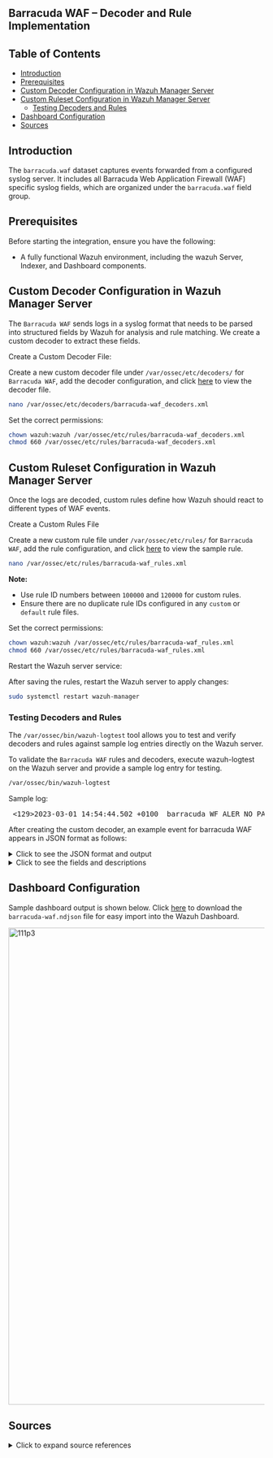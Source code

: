 ## Barracuda WAF – Decoder and Rule Implementation

## Table of Contents
- [Introduction](#introduction)
- [Prerequisites](#prerequisites)
- [Custom Decoder Configuration in Wazuh Manager Server](#custom-decoder-configuration-in-wazuh-manager-server)
- [Custom Ruleset Configuration in Wazuh Manager Server](#custom-ruleset-configuration-in-wazuh-manager-server)
  - [Testing Decoders and Rules](#testing-decoders-and-rules)
- [Dashboard Configuration](#dashboard-configuration)
- [Sources](#sources)

## Introduction
The `barracuda.waf` dataset captures events forwarded from a configured syslog server. It includes all Barracuda Web Application Firewall (WAF) specific syslog fields, which are organized under the `barracuda.waf` field group.

## Prerequisites
Before starting the integration, ensure you have the following:

- A fully functional Wazuh environment, including the wazuh Server, Indexer, and Dashboard components.

## Custom Decoder Configuration in Wazuh Manager Server

The `Barracuda WAF` sends logs in a syslog format that needs to be parsed into structured fields by Wazuh for analysis and rule matching. We create a custom decoder to extract these fields.

Create a Custom Decoder File:

Create a new custom decoder file under `/var/ossec/etc/decoders/` for `Barracuda WAF`,  add the decoder configuration, and click [here](https://github.com/wazuh/operations/blob/main/content/ruleset/barracuda-waf/decoders/barracuda-waf_decoders.xml) to view the decoder file.

```bash
nano /var/ossec/etc/decoders/barracuda-waf_decoders.xml
```

Set the correct permissions:

```bash
chown wazuh:wazuh /var/ossec/etc/rules/barracuda-waf_decoders.xml
chmod 660 /var/ossec/etc/rules/barracuda-waf_decoders.xml
```

## Custom Ruleset Configuration in Wazuh Manager Server

Once the logs are decoded, custom rules define how Wazuh should react to different types of WAF events. 

Create a Custom Rules File

Create a new custom rule file under `/var/ossec/etc/rules/` for `Barracuda WAF`,  add the rule configuration, and click [here](https://github.com/wazuh/operations/blob/main/content/ruleset/barracuda-waf/rules/barracuda-waf_rules.xml) to view the sample rule.


```bash
nano /var/ossec/etc/rules/barracuda-waf_rules.xml
```

**Note:**

- Use rule ID numbers between `100000` and `120000` for custom rules.
- Ensure there are no duplicate rule IDs configured in any `custom` or `default` rule files.


Set the correct permissions:

```bash
chown wazuh:wazuh /var/ossec/etc/rules/barracuda-waf_rules.xml
chmod 660 /var/ossec/etc/rules/barracuda-waf_rules.xml
```

Restart the Wazuh server service:

After saving the rules, restart the Wazuh server to apply changes:

```bash
sudo systemctl restart wazuh-manager
```

### Testing Decoders and Rules

The `/var/ossec/bin/wazuh-logtest` tool allows you to test and verify decoders and rules against sample log entries directly on the Wazuh server.

To validate the `Barracuda WAF` rules and decoders, execute wazuh-logtest on the Wazuh server and provide a sample log entry for testing.

```bash
/var/ossec/bin/wazuh-logtest
```


Sample log:

<pre> &lt;129&gt;2023-03-01 14:54:44.502 +0100  barracuda WF ALER NO_PARAM_PROFILE_MATCH 193.1.1.1 61507 10.1.1.1 443 Hackazon:adaptive_url_42099b4af021e53fd8fd URL_PROFILE LOG NONE [Parameter\\=\"0x\\\\[\\\\]\" value\\=\"androxgh0st\"] POST / TLSv1.2 \"-\" \"Mozilla/5.0 (Linux; U; Android 4.4.2; en-US; HM NOTE 1W Build/KOT49H) AppleWebKit/534.30 (KHTML, like Gecko) Version/4.0 UCBrowser/11.0.5.850 U3/0.8.0 Mobile Safari/534.30\" 20.1.1.1 61507 \"-\" \"-\" 1869d743696-dfcf8d96" </pre>

After creating the custom decoder, an example event for barracuda WAF appears in JSON format as follows:

<details>
<summary>Click to see the JSON format and output</summary>

```json
{
  "_index": "wazuh-alerts-4.x-2025.06.19",
  "_id": "m953hpcBIOKkycBoG-9v",
  "_version": 1,
  "_score": null,
  "_source": {
    "input": {
      "type": "log"
    },
    "agent": {
      "name": "wmanagerH0",
      "id": "000"
    },
    "manager": {
      "name": "wmanagerH0"
    },
    "data": {
      "barracuda": {
        "waf": {
          "attack_description": "NO_PARAM_PROFILE_MATCH",
          "action_taken": "LOG",
          "request_method": "POST",
          "custom_header": {
            "user_agent": "\\\"Mozilla/5.0 (Linux; U; Android 4.4.2; en-US; HM NOTE 1W Build/KOT49H) AppleWebKit/534.30 (KHTML, like Gecko) Version/4.0 UCBrowser/11.0.5.850 U3/0.8.0 Mobile Safari/534.30\\\""
          },
          "sessionid": "1869d743696-dfcf8d96",
          "severity_level": "ALER",
          "followup_action": "NONE",
          "unit_name": "barracuda",
          "proxy": {
            "port": "61507",
            "ip": "193.1.1.1"
          },
          "client_port": "61507",
          "log_type": "WF",
          "protocol": "TLSv1.2",
          "rule_type": "URL_PROFILE",
          "attack_details": "[Parameter\\\\=\\\"0x\\\\\\\\[\\\\\\\\]\\\" value\\\\=\\\"androxgh0st\\\"]",
          "server_ip": "10.1.1.1",
          "ruleName": "Hackazon:adaptive_url_42099b4af021e53fd8fd",
          "server_port": "443",
          "client_ip": "20.1.1.1"
        }
      }
    },
    "rule": {
      "firedtimes": 1,
      "mail": false,
      "level": 3,
      "description": "Barracuda waf messages grouped.",
      "groups": [
        "barracuda-waf"
      ],
      "id": "110000"
    },
    "location": "/var/log/test.log",
    "decoder": {
      "name": "barracuda-waf"
    },
    "id": "1750307623.791368",
    "full_log": "<129>2023-03-01 14:54:44.502 +0100  barracuda WF ALER NO_PARAM_PROFILE_MATCH 193.1.1.1 61507 10.1.1.1 443 Hackazon:adaptive_url_42099b4af021e53fd8fd URL_PROFILE LOG NONE [Parameter\\\\=\\\"0x\\\\\\\\[\\\\\\\\]\\\" value\\\\=\\\"androxgh0st\\\"] POST / TLSv1.2 \\\"-\\\" \\\"Mozilla/5.0 (Linux; U; Android 4.4.2; en-US; HM NOTE 1W Build/KOT49H) AppleWebKit/534.30 (KHTML, like Gecko) Version/4.0 UCBrowser/11.1.1.850 U3/0.8.0 Mobile Safari/534.30\\\" 20.1.1.1 61507 \\\"-\\\" \\\"-\\\" 1869d743696-dfcf8d96\"",
    "timestamp": "2025-06-19T04:33:43.069+0000"
  },
  "fields": {
    "timestamp": [
      "2025-06-19T04:33:43.069Z"
    ]
  },
  "highlight": {
    "decoder.name": [
      "@opensearch-dashboards-highlighted-field@barracuda-waf@/opensearch-dashboards-highlighted-field@"
    ]
  },
  "sort": [
    1750307623069
  ]
}
```


Sample JSON output:
<img width="956" height="944" alt="111p" src="https://github.com/user-attachments/assets/25866812-25c4-46e9-a088-7ecbe2b932c5" />


Sample result:
<img width="1418" height="934" alt="111p2" src="https://github.com/user-attachments/assets/f36b53c4-ec6e-4473-a217-6f67235a9a08" />


</details>

<details>
<summary>Click to see the fields and descriptions</summary>



| Field                                 | Description                                                                                                                                                                                                                                                                                                                                                                                                                                                                                           | Type              |
|--------------------------------------|-------------------------------------------------------------------------------------------------------------------------------------------------------------------------------------------------------------------------------------------------------------------------------------------------------------------------------------------------------------------------------------------------------------------------------------------------------------------------------------------------------|-------------------|
| `@timestamp`                         | Event timestamp.                                                                                                                                                                                                                                                                                                                                                                                                                                                                                      | date              |
| `barracuda.waf.action_taken`         | The appropriate action applied on the traffic. DENY - denotes that the traffic is denied. LOG - denotes monitoring of the traffic with the assigned rule. WARNING - warns about the traffic.                                                                                                                                                                                                                                                                                                          | keyword           |
| `barracuda.waf.additional_data`      | Provides more information on the parameter changed.                                                                                                                                                                                                                                                                                                                                                                                                                                                   | keyword           |
| `barracuda.waf.attack_description`   | The name of the attack triggered by the request.                                                                                                                                                                                                                                                                                                                                                                                                                                                      | keyword           |
| `barracuda.waf.attack_details`       | The details of the attack triggered by the request.                                                                                                                                                                                                                                                                                                                                                                                                                                                   | keyword           |
| `barracuda.waf.authenticated_user`   | The username of the currently authenticated client requesting the web page. This is available only when the request is for a service that is using the AAA (Access Control) module.                                                                                                                                                                                                                                                                                                                  | keyword           |
| `barracuda.waf.cache_hit`            | Specifies whether the response is served out of the Barracuda Web Application Firewall cache or from the backend server. Values: 0 - if fetched from server. 1 - if fetched from cache.                                                                                                                                                                                                                                                                                                              | keyword              |
| `barracuda.waf.client_type`          | Indicates that GUI is used as client to access the Barracuda Web Application Firewall.                                                                                                                                                                                                                                                                                                                                                                                                               | keyword           |
| `barracuda.waf.command_name`         | The name of the command that was executed on the Barracuda Web Application Firewall.                                                                                                                                                                                                                                                                                                                                                                                                                 | keyword           |
| `barracuda.waf.custom_header.accept_encoding` | The header Accept-Encoding in the Access Logs.                                                                                                                                                                                                                                                                                                                                                                                                                | keyword           |
| `barracuda.waf.custom_header.cache_control`  | The header Cache-Control in the Access Logs.                                                                                                                                                                                                                                                                                                                                                                                                                   | keyword           |
| `barracuda.waf.custom_header.connection`     | The header Connection in the Access Logs.                                                                                                                                                                                                                                                                                                                                                                                                                      | keyword           |
| `barracuda.waf.custom_header.content_type`   | The header Content-Type in the Access Logs.                                                                                                                                                                                                                                                                                                                                                                                                                    | keyword           |
| `barracuda.waf.custom_header.host`          | The header Host in the Access Logs.                                                                                                                                                                                                                                                                                                                                                                                                                            | keyword           |
| `barracuda.waf.custom_header.user_agent`    | The header User-Agent in the Access Logs.                                                                                                                                                                                                                                                                                                                                                                                                                      | keyword           |
| `barracuda.waf.followup_action`     | The follow-up action as specified by the action policy. It can be either None or Locked in case the lockout is chosen.                                                                                                                                                                                                                                                                                                                                                                               | keyword           |
| `barracuda.waf.log_type`            | Specifies the type of log - Web Firewall Log, Access Log, Audit Log, Network Firewall Log or System Log - WF, TR, AUDIT, NF, SYS.                                                                                                                                                                                                                                                                                                                                                                    | keyword           |
| `barracuda.waf.module.event_id`     | The event ID of the module.                                                                                                                                                                                                                                                                                                                                                                                                                                                                           | keyword              |
| `barracuda.waf.module.event_message`| Denotes the log message for the event that occurred.                                                                                                                                                                                                                                                                                                                                                                                                           | keyword           |
| `barracuda.waf.module.name`         | Denotes the name of the module that generated the logs.                                                                                                                                                                                                                                                                                                                                                                                                         | keyword           |
| `barracuda.waf.new_value`           | The value after modification.                                                                                                                                                                                                                                                                                                                                                                                                                                                                         | keyword           |
| `barracuda.waf.object_type`         | The type of the object that is being modified.                                                                                                                                                                                                                                                                                                                                                                                                                 | keyword           |
| `barracuda.waf.old_value`           | The value before modification.                                                                                                                                                                                                                                                                                                                                                                                                                                                                        | keyword           |
| `barracuda.waf.policy`              | The ACL policy (Allow or Deny) applied to this ACL rule.                                                                                                                                                                                                                                                                                                                                                                                                       | keyword           |
| `barracuda.waf.profile_matched`     | Specifies whether the request matched a defined URL or Parameter Profile. Values: DEFAULT, PROFILED.                                                                                                                                                                                                                                                                                                                                                                                                 | keyword           |
| `barracuda.waf.protected`           | Specifies whether the request went through Barracuda WAF rules and policy checks. Values: PASSIVE, PROTECTED, UNPROTECTED.                                                                                                                                                                                                                                                                                                                                                                           | keyword           |
| `barracuda.waf.protocol`            | The protocol used for the request.                                                                                                                                                                                                                                                                                                                                                                                                                                                                    | keyword           |
| `barracuda.waf.proxy.ip`            | Provides the IP address of the proxy.                                                                                                                                                                                                                                                                                                                                                                                                                                                                 | keyword                |
| `barracuda.waf.proxy.port`          | The port of the proxy server.                                                                                                                                                                                                                                                                                                                                                                                                                                                                         | keyword              |
| `barracuda.waf.request_cookie`      | Specifies whether the request is valid. Values: INVALID, VALID.                                                                                                                                                                                                                                                                                                                                                                                                 | keyword           |
| `barracuda.waf.response_timetaken`  | The total time taken to serve the request from the time it landed on the WAF until the last byte is sent.                                                                                                                                                                                                                                                                                                                                                      | keyword              |
| `barracuda.waf.response_type`       | Specifies whether the response came from backend server or the WAF. Values: INTERNAL, SERVER.                                                                                                                                                                                                                                                                                                                                                                   | keyword           |
| `barracuda.waf.ruleName`            | The path of the URL ACL that matched with the request. "webapp1" is the web application, "deny_ban_dir" is the URL ACL.                                                                                                                                                                                                                                                                                                                                        | keyword           |
| `barracuda.waf.rule_type`           | Type of rule hit by the request: Global, Global URL ACL, URL ACL, URL Policy, URL Profile, Parameter Profile, Header Profile.                                                                                                                                                                                                                                                                                                                                 | keyword           |
| `barracuda.waf.server_time`         | Time taken by backend server to serve the forwarded request.                                                                                                                                                                                                                                                                                                                                                                                                   | keyword              |
| `barracuda.waf.sessionid`           | The value of the session tokens in the request if session tracking is enabled.                                                                                                                                                                                                                                                                                                                                                                                 | keyword           |
| `barracuda.waf.severity_level`      | Defines the seriousness of the attack. (EMERGENCY, ALERT, CRITICAL, ERROR, WARNING, NOTICE, INFORMATION, DEBUG)                                                                                                                                                                                                                                                                                                                                                | keyword           |
| `barracuda.waf.transaction_id`      | Transaction ID for persistent change. If no change, value is `-1`.                                                                                                                                                                                                                                                                                                                                                                                              | keyword              |
| `barracuda.waf.transaction_type`    | Type of transaction by admin: LOGIN, LOGOUT, CONFIG, COMMAND, etc.                                                                                                                                                                                                                                                                                                                                                                                             | keyword           |
| `barracuda.waf.unit_name`          | Specifies the name of the unit.                                                                                                                                                                                                                                                                                                                                                                                                                                                                       | keyword           |
| `barracuda.waf.user_id`             | The identifier of the user.                                                                                                                                                                                                                                                                                                                                                                                                                                                                           | keyword           |
| `barracuda.waf.wf_matched`          | Specifies whether the request is valid. Values: INVALID, VALID.                                                                                                                                                                                                                                                                                                                                                                                                 | keyword           |
| `data_stream.dataset`               | Data stream dataset.                                                                                                                                                                                                                                                                                                                                                                                                                                                                                   | keyword  |
| `data_stream.namespace`             | Data stream namespace.                                                                                                                                                                                                                                                                                                                                                                                                                                                                                 | keyword  |
| `data_stream.type`                  | Data stream type.                                                                                                                                                                                                                                                                                                                                                                                                                                                                                      | keyword  |
| `input.type`                        | Input type.                                                                                                                                                                                                                                                                                                                                                                                                                                                                                            | keyword           |
| `log.offset`                        | Log offset.                                                                                                                                                                                                                                                                                                                                                                                                                                                                                            | keyword              |
| `log.source.address`                | Source address from which the log event was read or sent.                                                                                                                                                                                                                                                                                                                                                                                                       | keyword           |

</details>

## Dashboard Configuration

Sample dashboard output is shown below. Click [here](https://github.com/wazuh/operations/blob/main/content/ruleset/barracuda-waf/dashboard/barracuda-waf.ndjson) to download the `barracuda-waf.ndjson` file for easy import into the Wazuh Dashboard.


<img width="1918" height="939" alt="111p3" src="https://github.com/user-attachments/assets/a45fb0e4-f217-456a-bf8c-fa01346042cd" />


## Sources

<details>
<summary>Click to expand source references</summary>

- [Wazuh custom decoder](https://documentation.wazuh.com/current/user-manual/ruleset/decoders/custom.html)
- [Wazuh custom rules](https://documentation.wazuh.com/current/user-manual/ruleset/rules/custom.html)
- [Wazuh decoder syntax](https://documentation.wazuh.com/current/user-manual/ruleset/ruleset-xml-syntax/decoders.html)
- [Wazuh rule synatx](https://documentation.wazuh.com/current/user-manual/ruleset/ruleset-xml-syntax/rules.html)
- [Testing decoders and rules](https://documentation.wazuh.com/current/user-manual/ruleset/testing.html)

</details>

